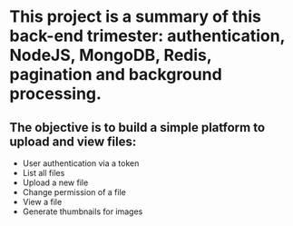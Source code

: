 # This project is a summary of this back-end trimester: authentication, NodeJS, MongoDB, Redis, pagination and background processing.

## The objective is to build a simple platform to upload and view files:

 - User authentication via a token
 - List all files
 - Upload a new file
 - Change permission of a file
 - View a file
 - Generate thumbnails for images
